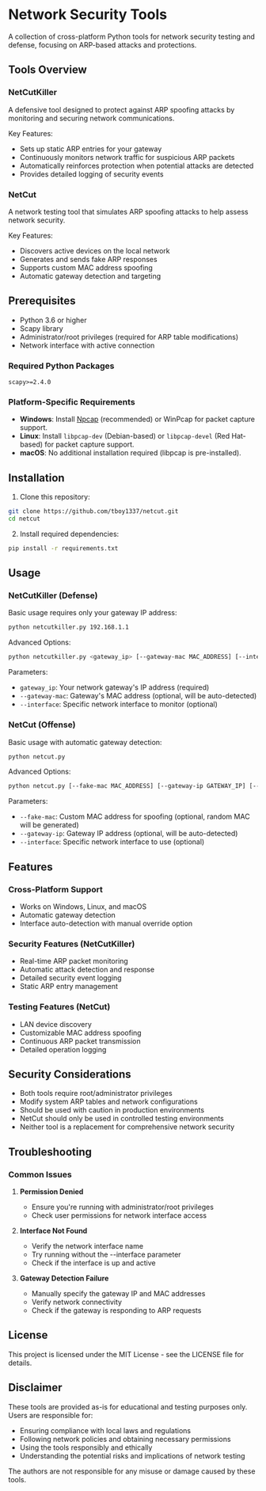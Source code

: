 # Network Security Tools

A collection of cross-platform Python tools for network security testing and defense, focusing on ARP-based attacks and protections.

## Tools Overview

### NetCutKiller
A defensive tool designed to protect against ARP spoofing attacks by monitoring and securing network communications.

Key Features:
- Sets up static ARP entries for your gateway
- Continuously monitors network traffic for suspicious ARP packets
- Automatically reinforces protection when potential attacks are detected
- Provides detailed logging of security events

### NetCut
A network testing tool that simulates ARP spoofing attacks to help assess network security.

Key Features:
- Discovers active devices on the local network
- Generates and sends fake ARP responses
- Supports custom MAC address spoofing
- Automatic gateway detection and targeting

## Prerequisites

- Python 3.6 or higher
- Scapy library
- Administrator/root privileges (required for ARP table modifications)
- Network interface with active connection

### Required Python Packages

```
scapy>=2.4.0
```

### Platform-Specific Requirements

- **Windows**: Install [Npcap](https://github.com/nmap/npcap) (recommended) or WinPcap for packet capture support.
- **Linux**: Install `libpcap-dev` (Debian-based) or `libpcap-devel` (Red Hat-based) for packet capture support.
- **macOS**: No additional installation required (libpcap is pre-installed).

## Installation

1. Clone this repository:
```bash
git clone https://github.com/tboy1337/netcut.git
cd netcut
```

2. Install required dependencies:
```bash
pip install -r requirements.txt
```

## Usage

### NetCutKiller (Defense)

Basic usage requires only your gateway IP address:

```bash
python netcutkiller.py 192.168.1.1
```

Advanced Options:
```bash
python netcutkiller.py <gateway_ip> [--gateway-mac MAC_ADDRESS] [--interface INTERFACE_NAME]
```

Parameters:
- `gateway_ip`: Your network gateway's IP address (required)
- `--gateway-mac`: Gateway's MAC address (optional, will be auto-detected)
- `--interface`: Specific network interface to monitor (optional)

### NetCut (Offense)

Basic usage with automatic gateway detection:

```bash
python netcut.py
```

Advanced Options:
```bash
python netcut.py [--fake-mac MAC_ADDRESS] [--gateway-ip GATEWAY_IP] [--interface INTERFACE_NAME]
```

Parameters:
- `--fake-mac`: Custom MAC address for spoofing (optional, random MAC will be generated)
- `--gateway-ip`: Gateway IP address (optional, will be auto-detected)
- `--interface`: Specific network interface to use (optional)

## Features

### Cross-Platform Support
- Works on Windows, Linux, and macOS
- Automatic gateway detection
- Interface auto-detection with manual override option

### Security Features (NetCutKiller)
- Real-time ARP packet monitoring
- Automatic attack detection and response
- Detailed security event logging
- Static ARP entry management

### Testing Features (NetCut)
- LAN device discovery
- Customizable MAC address spoofing
- Continuous ARP packet transmission
- Detailed operation logging

## Security Considerations

- Both tools require root/administrator privileges
- Modify system ARP tables and network configurations
- Should be used with caution in production environments
- NetCut should only be used in controlled testing environments
- Neither tool is a replacement for comprehensive network security

## Troubleshooting

### Common Issues

1. **Permission Denied**
   - Ensure you're running with administrator/root privileges
   - Check user permissions for network interface access

2. **Interface Not Found**
   - Verify the network interface name
   - Try running without the --interface parameter
   - Check if the interface is up and active

3. **Gateway Detection Failure**
   - Manually specify the gateway IP and MAC addresses
   - Verify network connectivity
   - Check if the gateway is responding to ARP requests

## License

This project is licensed under the MIT License - see the LICENSE file for details.

## Disclaimer

These tools are provided as-is for educational and testing purposes only. Users are responsible for:
- Ensuring compliance with local laws and regulations
- Following network policies and obtaining necessary permissions
- Using the tools responsibly and ethically
- Understanding the potential risks and implications of network testing

The authors are not responsible for any misuse or damage caused by these tools.
